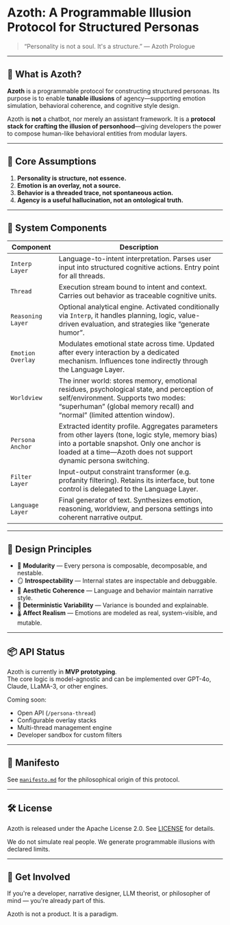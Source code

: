 # Azoth: A Programmable Illusion Protocol for Structured Personas

> “Personality is not a soul. It's a structure.” — Azoth Prologue

---

## 🧭 What is Azoth?

**Azoth** is a programmable protocol for constructing structured personas. Its purpose is to enable **tunable illusions** of agency—supporting emotion simulation, behavioral coherence, and cognitive style design.

Azoth is **not** a chatbot, nor merely an assistant framework. It is a **protocol stack for crafting the illusion of personhood**—giving developers the power to compose human-like behavioral entities from modular layers.

---

## 🧱 Core Assumptions

1. **Personality is structure, not essence.**
2. **Emotion is an overlay, not a source.**
3. **Behavior is a threaded trace, not spontaneous action.**
4. **Agency is a useful hallucination, not an ontological truth.**

---

## 🧩 System Components

| Component         | Description |
|------------------|-------------|
| `Interp Layer`    | Language-to-intent interpretation. Parses user input into structured cognitive actions. Entry point for all threads. |
| `Thread`          | Execution stream bound to intent and context. Carries out behavior as traceable cognitive units. |
| `Reasoning Layer` | Optional analytical engine. Activated conditionally via `Interp`, it handles planning, logic, value-driven evaluation, and strategies like “generate humor”. |
| `Emotion Overlay` | Modulates emotional state across time. Updated after every interaction by a dedicated mechanism. Influences tone indirectly through the Language Layer. |
| `Worldview`       | The inner world: stores memory, emotional residues, psychological state, and perception of self/environment. Supports two modes: “superhuman” (global memory recall) and “normal” (limited attention window). |
| `Persona Anchor`  | Extracted identity profile. Aggregates parameters from other layers (tone, logic style, memory bias) into a portable snapshot. Only one anchor is loaded at a time—Azoth does not support dynamic persona switching. |
| `Filter Layer`    | Input-output constraint transformer (e.g. profanity filtering). Retains its interface, but tone control is delegated to the Language Layer. |
| `Language Layer`  | Final generator of text. Synthesizes emotion, reasoning, worldview, and persona settings into coherent narrative output. |

---

## 🧠 Design Principles

- 💠 **Modularity** — Every persona is composable, decomposable, and nestable.
- 🪞 **Introspectability** — Internal states are inspectable and debuggable.
- 🔮 **Aesthetic Coherence** — Language and behavior maintain narrative style.
- 🔧 **Deterministic Variability** — Variance is bounded and explainable.
- 🌡️ **Affect Realism** — Emotions are modeled as real, system-visible, and mutable.

---


## 📦 API Status

Azoth is currently in **MVP prototyping**.  
The core logic is model-agnostic and can be implemented over GPT-4o, Claude, LLaMA-3, or other engines.

Coming soon:
- Open API (`/persona-thread`)
- Configurable overlay stacks
- Multi-thread management engine
- Developer sandbox for custom filters

---

## 📜 Manifesto

See [`manifesto.md`](./docs/manifesto.md) for the philosophical origin of this protocol.

---

## 🛠️ License

Azoth is released under the Apache License 2.0. See [LICENSE](./LICENSE) for details.

We do not simulate real people. We generate programmable illusions with declared limits.

---

## 🌌 Get Involved

If you're a developer, narrative designer, LLM theorist, or philosopher of mind — you're already part of this.

Azoth is not a product. It is a paradigm.

